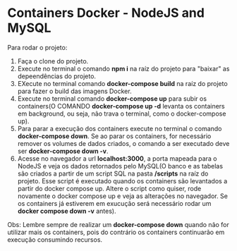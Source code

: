 # Containers Docker - NodeJS and MySQL

Para rodar o projeto:

1. Faça o clone do projeto.
2. Execute no terminal o comando **npm i** na raíz do projeto para "baixar" as depeendências do projeto.
3. EXecute no terminal comando **docker-compose build** na raíz do projeto para fazer o build das imagens Docker.
4. Execute no terminal comando **docker-compose up** para subir os containers(O COMANDO **docker-compose up -d** levanta os containers
em background, ou seja, não trava o terminal, como o docker-compose up).
5. Para parar a execução dos containers execute no terminal o comando **docker-compose down**. Se ao parar os containers, for necessário remover os volumes de dados criados, o comando a ser executado deve ser **docker-compose down -v**.
6. Acesse no navegador a url **localhost:3000**, a porta mapeada para o NodeJS e veja os dados retornados pelo MySQL(O banco e as tabelas são criados a partir de um script SQL na pasta **/scripts** na raíz do projeto. Esse script é executado quando os containers são levantados a partir do docker compose up. Altere o script como quiser, rode novamente o docker compose up e veja 
as alterações no navegador. Se os containers já estiverem em exucução será necessário rodar um **docker compose down -v** antes).

Obs: Lembre sempre de realizar um **docker-compose down** quando não for utilizar mais os containers, pois do contrário os containers continuarão em execução consumindo recursos.

